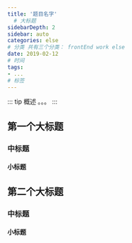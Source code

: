 ```yaml
---
title: '题目名字'
  # 大标题
sidebarDepth: 2
sidebar: auto
categories: else
# 分类 共有三个分类： frontEnd work else
date: 2019-02-12
# 时间
tags:
- ...
# 标签
---
```


::: tip 概述
。。。
:::

## 第一个大标题

### 中标题

#### 小标题

## 第二个大标题

### 中标题

#### 小标题



